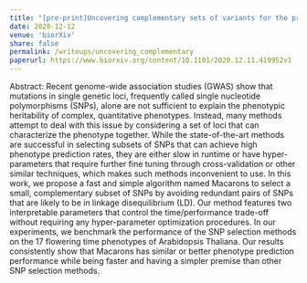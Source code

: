 ```yaml
---
title: "[pre-print]Uncovering complementary sets of variants for the prediction of quantitative phenotypes"
date: 2020-12-12
venue: 'biorXiv'
share: false
permalink: /writeups/uncovering_complementary
paperurl: https://www.biorxiv.org/content/10.1101/2020.12.11.419952v1
---
```


Abstract: Recent genome-wide association studies (GWAS) show that mutations in single genetic loci, frequently called single nucleotide polymorphisms (SNPs), alone are not sufficient to explain the phenotypic heritability of complex, quantitative phenotypes. Instead, many methods attempt to deal with this issue by considering a set of loci that can characterize the phenotype together. While the state-of-the-art methods are successful in selecting subsets of SNPs that can achieve high phenotype prediction rates, they are either slow in runtime or have hyper-parameters that require further fine tuning through cross-validation or other similar techniques, which makes such methods inconvenient to use. In this work, we propose a fast and simple algorithm named Macarons to select a small, complementary subset of SNPs by avoiding redundant pairs of SNPs that are likely to be in linkage disequilibrium (LD). Our method features two interpretable parameters that control the time/performance trade-off without requiring any hyper-parameter optimization procedures. In our experiments, we benchmark the performance of the SNP selection methods on the 17 flowering time phenotypes of Arabidopsis Thaliana. Our results consistently show that Macarons has similar or better phenotype prediction performance while being faster and having a simpler premise than other SNP selection methods.
